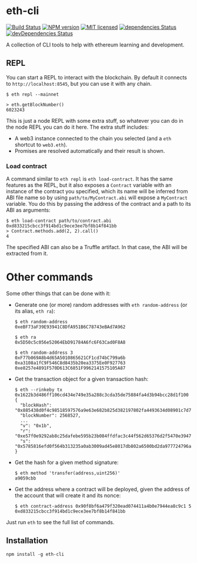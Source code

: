 # eth-cli

[![Build Status](https://travis-ci.org/protofire/eth-cli.svg?branch=master)](https://travis-ci.org/protofire/eth-cli)
[![NPM version](https://badge.fury.io/js/eth-cli.svg)](https://npmjs.org/package/eth-cli)
[![MIT licensed](https://img.shields.io/badge/license-MIT-blue.svg)](https://raw.githubusercontent.com/protofire/eth-cli/master/LICENSE)
[![dependencies Status](https://david-dm.org/protofire/eth-cli/status.svg)](https://david-dm.org/protofire/eth-cli)
[![devDependencies Status](https://david-dm.org/protofire/eth-cli/dev-status.svg)](https://david-dm.org/protofire/eth-cli?type=dev)

A collection of CLI tools to help with ethereum learning and development.

## REPL

You can start a REPL to interact with the blockchain. By default it connects to
`http://localhost:8545`, but you can use it with any chain.

```
$ eth repl --mainnet

> eth.getBlockNumber()
6023243
```

This is just a node REPL with some extra stuff, so whatever you can do in the
node REPL you can do it here. The extra stuff includes:

- A web3 instance connected to the chain you selected (and a `eth` shortcut to
  `web3.eth`).
- Promises are resolved automatically and their result is shown.

### Load contract

A command similar to `eth repl` is `eth load-contract`. It has the same features
as the REPL, but it also exposes a `Contract` variable with an instance of the
contract you specified, which its name will be inferred from ABI file name
so by using `path/to/MyContract.abi` will expose a `MyContract` variable.
You do this by passing the address of the contract and a path to its ABI as arguments:

```
$ eth load-contract path/to/contract.abi 0xd833215cbcc3f914bd1c9ece3ee7bf8b14f841bb
> Contract.methods.add(2, 2).call()
4
```

The specified ABI can also be a Truffle artifact. In that case, the ABI will be
extracted from it.

# Other commands

Some other things that can be done with it:

- Generate one (or more) random addresses with `eth random-address` (or its
  alias, `eth ra`):

  ```
  $ eth random-address
  0xeBF73aF39E93941C8DfA951B6C78743eBAd7A962

  $ eth ra
  0x5D50c5c056e52064EbD91784A6fc6F63Cad0F8A8

  $ eth random-address 3
  0xF77b069A8b4d65A5010865621CF1cd74bC799a6b
  0xa3108a1fC9F546C8d8435b20ea3375Ee0F927763
  0xe8257e4891F570D613C6851F9962141575105A87
  ```

- Get the transaction object for a given transaction hash:

  ```
  $ eth --rinkeby tx 0x1622b3d486ff106cd434e749e35a288c3cda35de75884fa4d3b94bcc28d1f100
  {
    "blockHash": "0x885438d0f4c98518597576a9e63e682b825d382197802fa4493634d08901c7d7",
    "blockNumber": 2568527,
    ...
    "v": "0x1b",
    "r": "0xe57f0e9292ab8c25dafebe595b23b084ffdfac3c44f562d65376d2f5470e3947",
    "s": "0x5785816efd0f564b313235a0ab3009ad45e8017db802a6500bd2da977724796a"
  }
  ```

- Get the hash for a given method signature:

  ```
  $ eth method 'transfer(address,uint256)'
  a9059cbb
  ```

- Get the address where a contract will be deployed, given the address of the
  account that will create it and its nonce:

  ```
  $ eth contract-address 0x90f8bf6a479f320ead074411a4b0e7944ea8c9c1 5
  0xd833215cbcc3f914bd1c9ece3ee7bf8b14f841bb
  ```

Just run `eth` to see the full list of commands.

## Installation

`npm install -g eth-cli`
